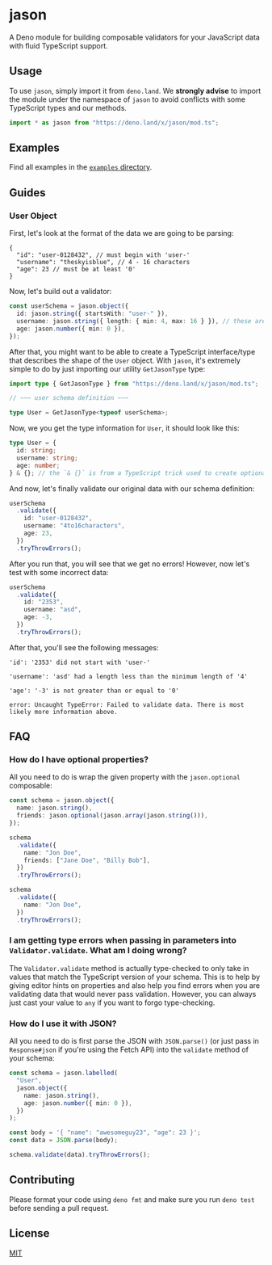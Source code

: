 # jason

A Deno module for building composable validators for your JavaScript data with fluid TypeScript support.

## Usage

To use `jason`, simply import it from `deno.land`. We **strongly advise** to
import the module under the namespace of `jason` to avoid conflicts with some
TypeScript types and our methods.

```ts
import * as jason from "https://deno.land/x/jason/mod.ts";
```

## Examples

Find all examples in the [`examples` directory](./examples).

## Guides

### User Object

First, let's look at the format of the data we are going to be parsing:

```jsonc
{
  "id": "user-0128432", // must begin with 'user-'
  "username": "theskyisblue", // 4 - 16 characters
  "age": 23 // must be at least '0'
}
```

Now, let's build out a validator:

```ts
const userSchema = jason.object({
  id: jason.string({ startsWith: "user-" }),
  username: jason.string({ length: { min: 4, max: 16 } }), // these are inclusive
  age: jason.number({ min: 0 }),
});
```

After that, you might want to be able to create a TypeScript interface/type that
describes the shape of the `User` object. With `jason`, it's extremely simple to do by just importing our utility `GetJasonType` type:

```ts
import type { GetJasonType } from "https://deno.land/x/jason/mod.ts";

// ~~~ user schema definition ~~~

type User = GetJasonType<typeof userSchema>;
```

Now, we you get the type information for `User`, it should look like this:

```ts
type User = {
  id: string;
  username: string;
  age: number;
} & {}; // the `& {}` is from a TypeScript trick used to create optional properties
```

And now, let's finally validate our original data with our schema definition:

```ts
userSchema
  .validate({
    id: "user-0128432",
    username: "4to16characters",
    age: 23,
  })
  .tryThrowErrors();
```

After you run that, you will see that we get no errors! However, now let's test with some incorrect data:

```ts
userSchema
  .validate({
    id: "2353",
    username: "asd",
    age: -3,
  })
  .tryThrowErrors();
```

After that, you'll see the following messages:

```
'id': '2353' did not start with 'user-'

'username': 'asd' had a length less than the minimum length of '4'

'age': '-3' is not greater than or equal to '0'

error: Uncaught TypeError: Failed to validate data. There is most likely more information above.
```

## FAQ

### How do I have optional properties?

All you need to do is wrap the given property with the `jason.optional`
composable:

```ts
const schema = jason.object({
  name: jason.string(),
  friends: jason.optional(jason.array(jason.string())),
});

schema
  .validate({
    name: "Jon Doe",
    friends: ["Jane Doe", "Billy Bob"],
  })
  .tryThrowErrors();

schema
  .validate({
    name: "Jon Doe",
  })
  .tryThrowErrors();
```

### I am getting type errors when passing in parameters into `Validator.validate`. What am I doing wrong?

The `Validator.validate` method is actually type-checked to only take in values
that match the TypeScript version of your schema. This is to help by giving
editor hints on properties and also help you find errors when you are validating
data that would never pass validation. However, you can always just cast your
value to `any` if you want to forgo type-checking.

### How do I use it with JSON?

All you need to do is first parse the JSON with `JSON.parse()` (or just pass in
`Response#json` if you're using the Fetch API) into the `validate` method of
your schema:

```ts
const schema = jason.labelled(
  "User",
  jason.object({
    name: jason.string(),
    age: jason.number({ min: 0 }),
  })
);

const body = '{ "name": "awesomeguy23", "age": 23 }';
const data = JSON.parse(body);

schema.validate(data).tryThrowErrors();
```

## Contributing

Please format your code using `deno fmt` and make sure you run `deno test` before sending a pull request.

## License

[MIT](./LICENSE)

